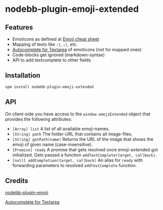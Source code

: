 # nodebb-plugin-emoji-extended

## Features

 + Emoticons as defined at [Emoji cheat sheet](http://www.emoji-cheat-sheet.com)
 + Mapping of texts like `:)`, `;)`, etc.
 + [Autocomplete for Textarea](https://github.com/yuku-t/jquery-textcomplete) of emoticons (not for mapped ones)
 + Code-blocks get ignored (markdown-syntax)
 + API to add textcomplete to other fields

## Installation

    npm install nodebb-plugin-emoji-extended

## API

On client-side you have access to the `window.emojiExtended` object that provides the following attributes:

 * `[Array] list` A list of all available emoji-names.
 * `[String] path` The folder-URL that contains all image-files.
 * `[String] getPath(name)` Returns the URL of the image that shows the emoji of given name (case-insensitive).
 * `[Promise] ready` A promise that gets resolved once emoji-extended got initialized. Gets passed a function
   `addTextComplete(target, callback)`.
 * `[null] addCompletion(target, callback)` An alias for `ready` with forwarding parameters to resolved
   `addTextComplete` function.

## Credits

[nodebb-plugin-emoji](https://github.com/julianlam/nodebb-plugin-emoji)

[Autocomplete for Textarea](https://github.com/yuku-t/jquery-textcomplete)
